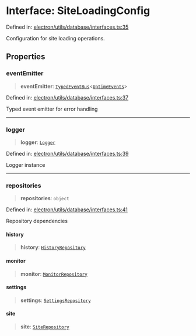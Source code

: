 # Interface: SiteLoadingConfig

Defined in: [electron/utils/database/interfaces.ts:35](https://github.com/Nick2bad4u/Uptime-Watcher/blob/3cce0c3b352c8390536ca3c7399ece50a05faf18/electron/utils/database/interfaces.ts#L35)

Configuration for site loading operations.

## Properties

### eventEmitter

> **eventEmitter**: [`TypedEventBus`](../../../../events/TypedEventBus/classes/TypedEventBus.md)\<[`UptimeEvents`](../../../../events/eventTypes/interfaces/UptimeEvents.md)\>

Defined in: [electron/utils/database/interfaces.ts:37](https://github.com/Nick2bad4u/Uptime-Watcher/blob/3cce0c3b352c8390536ca3c7399ece50a05faf18/electron/utils/database/interfaces.ts#L37)

Typed event emitter for error handling

***

### logger

> **logger**: [`Logger`](../../../interfaces/interfaces/Logger.md)

Defined in: [electron/utils/database/interfaces.ts:39](https://github.com/Nick2bad4u/Uptime-Watcher/blob/3cce0c3b352c8390536ca3c7399ece50a05faf18/electron/utils/database/interfaces.ts#L39)

Logger instance

***

### repositories

> **repositories**: `object`

Defined in: [electron/utils/database/interfaces.ts:41](https://github.com/Nick2bad4u/Uptime-Watcher/blob/3cce0c3b352c8390536ca3c7399ece50a05faf18/electron/utils/database/interfaces.ts#L41)

Repository dependencies

#### history

> **history**: [`HistoryRepository`](../../../../services/database/HistoryRepository/classes/HistoryRepository.md)

#### monitor

> **monitor**: [`MonitorRepository`](../../../../services/database/MonitorRepository/classes/MonitorRepository.md)

#### settings

> **settings**: [`SettingsRepository`](../../../../services/database/SettingsRepository/classes/SettingsRepository.md)

#### site

> **site**: [`SiteRepository`](../../../../services/database/SiteRepository/classes/SiteRepository.md)
